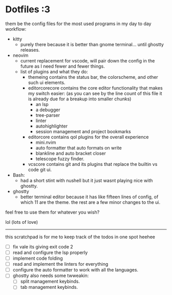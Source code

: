 # Dotfiles :3

them be the config files for the most used programs in my day to day workflow:
- kitty
    - purely there because it is better than gnome terminal... until ghostty releases. 
- neovim
    - current replacement for vscode, will pair down the config in the future as I need fewer and fewer things. 
    - list of plugins and what they do: 
        - themeing contains the status bar, the colorscheme, and other such ui elements. 
        - editorcorecore contains the core editor functionality that makes my switch easier: (as you can see by the line count of this file it is already due for a breakup into smaller chunks)
            - an lsp
            - a debugger
            - tree-parser
            - linter
            - autohighlighter
            - session management and project bookmarks
        - editorcore contains qol plugins for the overall experience
            - mini.nvim
            - auto formatter that auto formats on write
            - blankline and auto bracket closer
            - telescope fuzzy finder. 
        - vcscore contains git and its plugins that replace the builtin vs code git ui. 
- Bash:
    - had a short stint with nushell but it just wasnt playing nice with ghostty.
- ghostty
    - better terminal editor because it has like fifteen lines of config, of which 11 are the theme. the rest are a few minor changes to the ui.

feel free to use them for whatever you wish?



lol (lots of love)




---
this scratchpad is for me to keep track of the todos in one spot heehee

- [ ] fix vale its giving exit code 2
- [ ] read and configure the lsp properly
- [ ] implement code folding
- [ ] read and implement the linters for everything
- [ ] configure the auto formatter to work with all the languages. 
 - [ ] ghostty also needs some twweakin:
    - [ ] split management keybinds. 
    - [ ] tab management keybinds.
